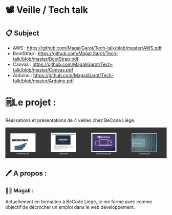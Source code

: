 # 📽️ Veille / Tech talk 

## 📋 Subject 
* AWS : https://github.com/MagaliGarot/Tech-talk/blob/master/AWS.pdf
* BootStrap : https://github.com/MagaliGarot/Tech-talk/blob/master/BootStrap.pdf
* Canvas : https://github.com/MagaliGarot/Tech-talk/blob/master/Canvas.pdf
* Arduino : https://github.com/MagaliGarot/Tech-talk/blob/master/Arduino.pdf

# 🗒Le projet :

Réalisations et présentations de 4 veilles chez BeCode Liège.

![<Visuel>](capture.png)

## 🖊 A propos :

### 👩‍💻 Magali :

Actuellement en formation à BeCode Liège, je me forme avec comme objectif de décrocher un emploi dans le web développement. 


